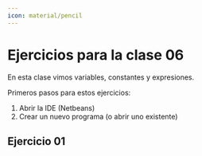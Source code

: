 ```yaml
---
icon: material/pencil
---
```

# Ejercicios para la clase 06
En esta clase vimos variables, constantes y expresiones.

Primeros pasos para estos ejercicios:

1. Abrir la IDE (Netbeans)
2. Crear un nuevo programa (o abrir uno existente)

## Ejercicio 01 